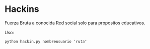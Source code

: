 # Hackins
Fuerza Bruta a conocida Red social solo para propositos educativos.

Uso:

    python hackin.py nombreusuario 'ruta'
